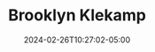 ---
title: Brooklyn Klekamp
date: 2024-02-26T10:27:02-05:00
aliases:
- /people/Brooklyn Schwiesow
other_names:
- Brooklyn Schwiesow
featured_image: Brooklyn-Klekamp.webp
featured_image_attr: Dani Werner Photography
featured_image_attr_link: https://www.daniphoto.com/
featured_image_alt: "Headshot of Brooklyn Klekamp"
featured_image_caption: "Headshot of Brooklyn Klekamp"
Socials:
  Facebook:
  Twitter:
  Instagram:
  Threads:
  LinkedIn:
  IBDB:
  IMDb:
  Website:
---